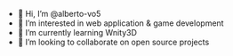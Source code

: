 - 👋 Hi, I’m @alberto-vo5
- 👀 I’m interested in web application & game development
- 🌱 I’m currently learning Wnity3D
- 💞️ I’m looking to collaborate on open source projects

<!---
alberto-vo5/alberto-vo5 is a ✨ special ✨ repository because its `README.md` (this file) appears on your GitHub profile.
You can click the Preview link to take a look at your changes.
--->
